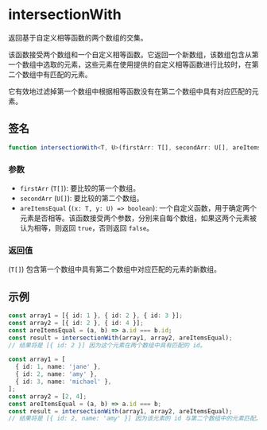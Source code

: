 # intersectionWith

返回基于自定义相等函数的两个数组的交集。

该函数接受两个数组和一个自定义相等函数。它返回一个新数组，该数组包含从第一个数组中选取的元素，这些元素在使用提供的自定义相等函数进行比较时，在第二个数组中有匹配的元素。

它有效地过滤掉第一个数组中根据相等函数没有在第二个数组中具有对应匹配的元素。

## 签名

```typescript
function intersectionWith<T, U>(firstArr: T[], secondArr: U[], areItemsEqual: (x: T, y: U) => boolean): T[];
```

### 参数

- `firstArr` (`T[]`): 要比较的第一个数组。
- `secondArr` (`U[]`): 要比较的第二个数组。
- `areItemsEqual` (`(x: T, y: U) => boolean`): 一个自定义函数，用于确定两个元素是否相等。该函数接受两个参数，分别来自每个数组，如果这两个元素被认为相等，则返回 `true`，否则返回 `false`。

### 返回值

(`T[]`) 包含第一个数组中具有第二个数组中对应匹配的元素的新数组。

## 示例

```typescript
const array1 = [{ id: 1 }, { id: 2 }, { id: 3 }];
const array2 = [{ id: 2 }, { id: 4 }];
const areItemsEqual = (a, b) => a.id === b.id;
const result = intersectionWith(array1, array2, areItemsEqual);
// 结果将是 [{ id: 2 }] 因为这个元素在两个数组中具有匹配的 id。

const array1 = [
  { id: 1, name: 'jane' },
  { id: 2, name: 'amy' },
  { id: 3, name: 'michael' },
];
const array2 = [2, 4];
const areItemsEqual = (a, b) => a.id === b;
const result = intersectionWith(array1, array2, areItemsEqual);
// 结果将是 [{ id: 2, name: 'amy' }] 因为该元素的 id 与第二个数组中的元素匹配。
```
